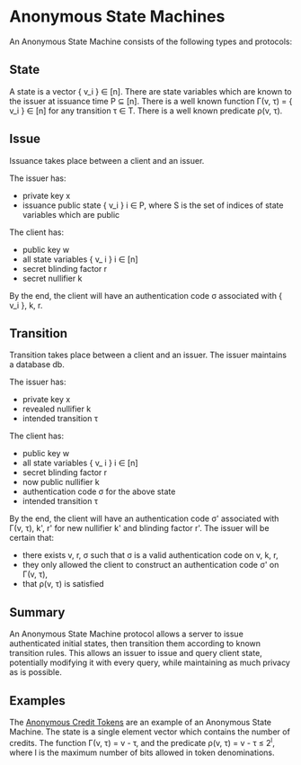 # Anonymous State Machines

An Anonymous State Machine consists of the following types and protocols:

## State

A state is a vector { v\_i } ∈ [n]. There are state variables which are known
to the issuer at issuance time P ⊆ [n]. There is a well known function Γ(v, τ)
= { v\_i } ∈ [n] for any transition τ ∈ T. There is a well known predicate
ρ(v, τ).

## Issue

Issuance takes place between a client and an issuer.

The issuer has:
- private key x
- issuance public state { v\_i } i ∈ P, where S is the set of indices of state
  variables which are public

The client has:
- public key w
- all state variables { v\_ i } i ∈ \[n\]
- secret blinding factor r
- secret nullifier k

By the end, the client will have an authentication code σ associated with {
v\_i }, k, r.

## Transition

Transition takes place between a client and an issuer. The issuer maintains a
database db.

The issuer has:
- private key x
- revealed nullifier k
- intended transition τ

The client has:
- public key w
- all state variables { v\_ i } i ∈ \[n\]
- secret blinding factor r
- now public nullifier k
- authentication code σ for the above state
- intended transition τ

By the end, the client will have an authentication code σ' associated with Γ(v,
τ), k', r' for new nullifier k' and blinding factor r'. The issuer will be
certain that:
- there exists v, r, σ such that σ is a valid authentication code on v, k, r,
- they only allowed the client to construct an authentication code σ' on Γ(v,
  τ),
- that ρ(v, τ) is satisfied

## Summary

An Anonymous State Machine protocol allows a server to issue authenticated
initial states, then transition them according to known transition rules. This
allows an issuer to issue and query client state, potentially modifying it with
every query, while maintaining as much privacy as is possible.

## Examples

The [Anonymous Credit Tokens](https://github.com/SamuelSchlesinger/anonymous-credit-tokens)
are an example of an Anonymous State Machine. The state is a single element
vector which contains the number of credits. The function Γ(v, τ) = v - τ, and
the predicate ρ(v, τ) = v - τ ≤ 2<sup>l</sup>, where l is the maximum number of bits
allowed in token denominations.
